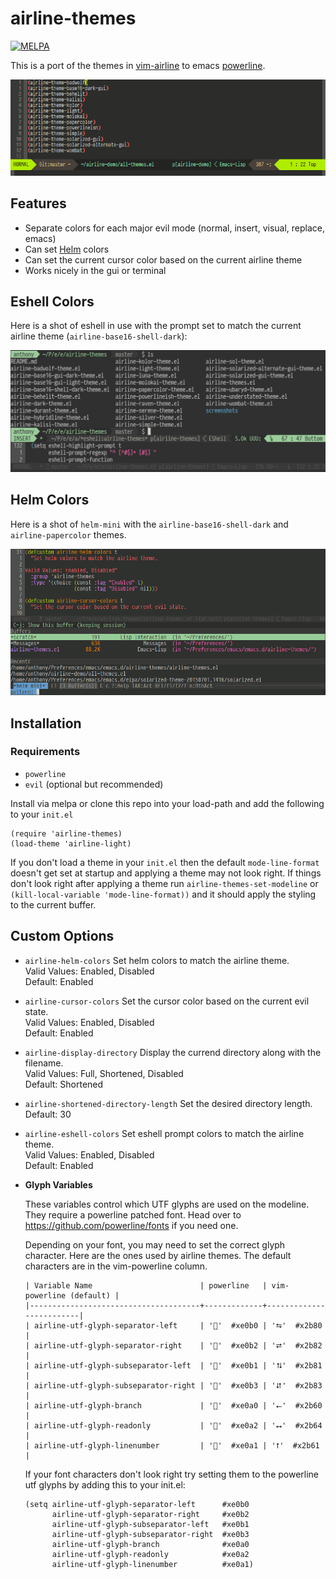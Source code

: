 # airline-themes

[![MELPA](http://melpa.org/packages/airline-themes-badge.svg)](http://melpa.org/#/airline-themes)

This is a port of the themes in [vim-airline](https://github.com/bling/vim-airline) to emacs [powerline](https://github.com/milkypostman/powerline).

[![airline-demo.gif](https://raw.githubusercontent.com/AnthonyDiGirolamo/airline-themes/master/screenshots/airline-demo.gif)](https://raw.githubusercontent.com/AnthonyDiGirolamo/airline-themes/master/screenshots/airline-demo.gif)

## Features

- Separate colors for each major evil mode (normal, insert, visual, replace, emacs)
- Can set [Helm](https://github.com/emacs-helm/helm) colors
- Can set the current cursor color based on the current airline theme
- Works nicely in the gui or terminal

## Eshell Colors

Here is a shot of eshell in use with the prompt set to match the current airline theme (`airline-base16-shell-dark`):

[![airline-eshell-screen1.png](https://raw.githubusercontent.com/AnthonyDiGirolamo/airline-themes/master/screenshots/airline-eshell-screen1.png)](https://raw.githubusercontent.com/AnthonyDiGirolamo/airline-themes/master/screenshots/eshell-screen1.png)

## Helm Colors

Here is a shot of `helm-mini` with the `airline-base16-shell-dark` and
`airline-papercolor` themes.

[![airline-helm-demo.gif](https://raw.githubusercontent.com/AnthonyDiGirolamo/airline-themes/master/screenshots/airline-helm-demo.gif)](https://raw.githubusercontent.com/AnthonyDiGirolamo/airline-themes/master/screenshots/airline-helm-demo.gif)

## Installation

### Requirements

- `powerline`
- `evil` (optional but recommended)

Install via melpa or clone this repo into your load-path and add the following
to your `init.el`

    (require 'airline-themes)
    (load-theme 'airline-light)

If you don't load a theme in your `init.el` then the default `mode-line-format`
doesn't get set at startup and applying a theme may not look right. If things
don't look right after applying a theme run `airline-themes-set-modeline` or
`(kill-local-variable 'mode-line-format))` and it should apply the styling to
the current buffer.

## Custom Options

- `airline-helm-colors` Set helm colors to match the airline theme.<br/>
  Valid Values: Enabled, Disabled<br/>
  Default: Enabled

- `airline-cursor-colors` Set the cursor color based on the current evil state.<br/>
  Valid Values: Enabled, Disabled<br/>
  Default: Enabled

- `airline-display-directory` Display the currend directory along with the filename.<br/>
  Valid Values: Full, Shortened, Disabled<br/>
  Default: Shortened

- `airline-shortened-directory-length` Set the desired directory length.<br/>
  Default: 30

- `airline-eshell-colors` Set eshell prompt colors to match the airline theme.<br/>
  Valid Values: Enabled, Disabled<br/>
  Default: Enabled

- **Glyph Variables**

  These variables control which UTF glyphs are used on the modeline. They
  require a powerline patched font. Head over to https://github.com/powerline/fonts if
  you need one.

  Depending on your font, you may need to set the correct glyph character. Here
  are the ones used by airline themes. The default characters are in the
  vim-powerline column.

      | Variable Name                        | powerline   | vim-powerline (default) |
      |--------------------------------------+-------------+-------------------------|
      | airline-utf-glyph-separator-left     | ''  #xe0b0 | '⮀'  #x2b80             |
      | airline-utf-glyph-separator-right    | ''  #xe0b2 | '⮂'  #x2b82             |
      | airline-utf-glyph-subseparator-left  | ''  #xe0b1 | '⮁'  #x2b81             |
      | airline-utf-glyph-subseparator-right | ''  #xe0b3 | '⮃'  #x2b83             |
      | airline-utf-glyph-branch             | ''  #xe0a0 | '⭠'  #x2b60             |
      | airline-utf-glyph-readonly           | ''  #xe0a2 | '⭤'  #x2b64             |
      | airline-utf-glyph-linenumber         | ''  #xe0a1 | '⭡'  #x2b61             |

  If your font characters don't look right try setting them to the powerline utf
  glyphs by adding this to your init.el:

      (setq airline-utf-glyph-separator-left      #xe0b0
            airline-utf-glyph-separator-right     #xe0b2
            airline-utf-glyph-subseparator-left   #xe0b1
            airline-utf-glyph-subseparator-right  #xe0b3
            airline-utf-glyph-branch              #xe0a0
            airline-utf-glyph-readonly            #xe0a2
            airline-utf-glyph-linenumber          #xe0a1)
